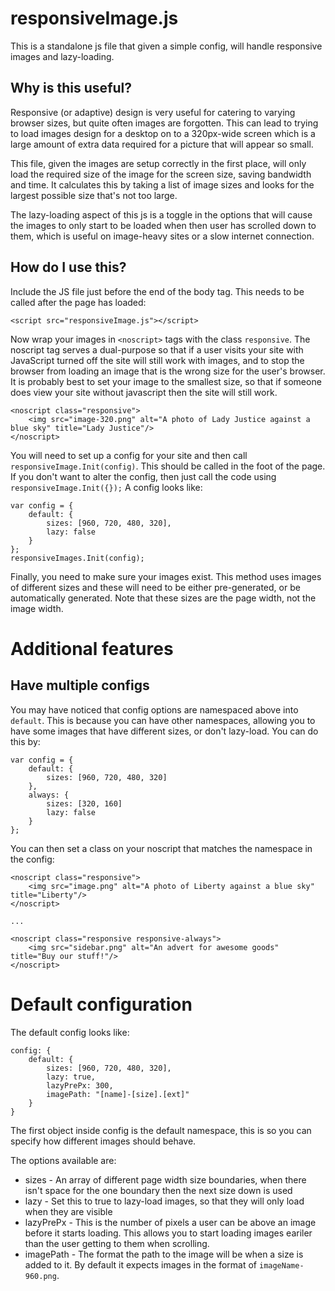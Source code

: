 responsiveImage.js
==================

This is a standalone js file that given a simple config, will handle responsive images and lazy-loading.

Why is this useful?
-------------------

Responsive (or adaptive) design is very useful for catering to varying browser sizes, but quite often images are forgotten. This can lead to trying to load images design for a desktop on to a 320px-wide screen which is a large amount of extra data required for a picture that will appear so small.

This file, given the images are setup correctly in the first place, will only load the required size of the image for the screen size, saving bandwidth and time. It calculates this by taking a list of image sizes and looks for the largest possible size that's not too large.

The lazy-loading aspect of this js is a toggle in the options that will cause the images to only start to be loaded when then user has scrolled down to them, which is useful on image-heavy sites or a slow internet connection.

How do I use this?
------------------

Include the JS file just before the end of the body tag. This needs to be called after the page has loaded:

    <script src="responsiveImage.js"></script>


Now wrap your images in `<noscript>` tags with the class `responsive`. The noscript tag serves a dual-purpose so that if a user visits your site with JavaScript turned off the site will still work with images, and to stop the browser from loading an image that is the wrong size for the user's browser. It is probably best to set your image to the smallest size, so that if someone does view your site without javascript then the site will still work.

    <noscript class="responsive">
        <img src="image-320.png" alt="A photo of Lady Justice against a blue sky" title="Lady Justice"/>
    </noscript>


You will need to set up a config for your site and then call `responsiveImage.Init(config)`. This should be called in the foot of the page. If you don't want to alter the config, then just call the code using `responsiveImage.Init({});` A config looks like:

    var config = {
        default: {
            sizes: [960, 720, 480, 320],
            lazy: false
        }
    };
    responsiveImages.Init(config);


Finally, you need to make sure your images exist. This method uses images of different sizes and these will need to be either pre-generated, or be automatically generated. Note that these sizes are the page width, not the image width.

Additional features
===================

Have multiple configs
---------------------

You may have noticed that config options are namespaced above into `default`. This is because you can have other namespaces, allowing you to have some images that have different sizes, or don't lazy-load. You can do this by:

    var config = {
        default: {
            sizes: [960, 720, 480, 320]
        },
        always: {
            sizes: [320, 160]
            lazy: false
        }
    };

You can then set a class on your noscript that matches the namespace in the config:

    <noscript class="responsive">
        <img src="image.png" alt="A photo of Liberty against a blue sky" title="Liberty"/>
    </noscript>

    ...

    <noscript class="responsive responsive-always">
        <img src="sidebar.png" alt="An advert for awesome goods" title="Buy our stuff!"/>
    </noscript>

Default configuration
=====================

The default config looks like:

    config: {
        default: {
            sizes: [960, 720, 480, 320],
            lazy: true,
            lazyPrePx: 300,
            imagePath: "[name]-[size].[ext]"
        }
    }

The first object inside config is the default namespace, this is so you can specify how different images should behave.

The options available are:

 - sizes - An array of different page width size boundaries, when there isn't space for the one boundary then the next size down is used
 - lazy - Set this to true to lazy-load images, so that they will only load when they are visible
 - lazyPrePx - This is the number of pixels a user can be above an image before it starts loading. This allows you to start loading images eariler than the user getting to them when scrolling.
 - imagePath - The format the path to the image will be when a size is added to it. By default it expects images in the format of `imageName-960.png`.
